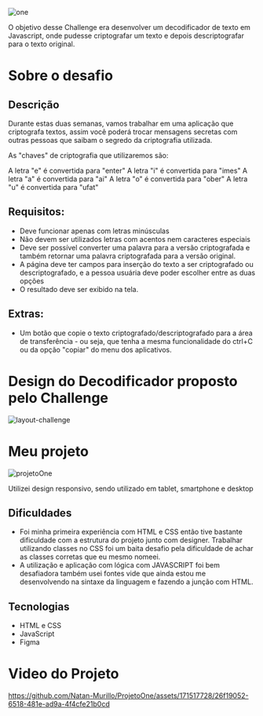 
![one](https://github.com/Natan-Murillo/ProjetoOne/assets/171517728/21febf8f-f844-4d6c-85fe-e196331c372a)


O objetivo desse Challenge era desenvolver um decodificador de texto em Javascript, onde pudesse criptografar um texto e depois descriptografar para o texto original.

<h1>Sobre o desafio</h1>

<h2>Descrição</h2>

Durante estas duas semanas, vamos trabalhar em uma aplicação que criptografa textos, assim você poderá trocar mensagens secretas com outras pessoas que saibam o segredo da criptografia utilizada.

As "chaves" de criptografia que utilizaremos são:

A letra "e" é convertida para "enter"
A letra "i" é convertida para "imes"
A letra "a" é convertida para "ai"
A letra "o" é convertida para "ober"
A letra "u" é convertida para "ufat"

<h2>Requisitos:</h2>
<ul>
  <li>Deve funcionar apenas com letras minúsculas</li>
  <li>Não devem ser utilizados letras com acentos nem caracteres especiais</li>
  <li>Deve ser possível converter uma palavra para a versão criptografada e também retornar uma palavra criptografada para a versão original.</li>
  <li>A página deve ter campos para inserção do texto a ser criptografado ou descriptografado, e a pessoa usuária deve poder escolher entre as duas opções</li>
  <li>O resultado deve ser exibido na tela.</li>
</ul>

<h2>Extras:</h2>
<ul>
  <li>Um botão que copie o texto criptografado/descriptografado para a área de transferência - ou seja, que tenha a mesma funcionalidade do ctrl+C ou da opção "copiar" do menu dos aplicativos.</li>
</ul>


<h1> Design do Decodificador proposto pelo Challenge</h1>

![layout-challenge](https://github.com/Natan-Murillo/ProjetoOne/assets/171517728/dee5cc44-ab80-4109-9193-30d487d140ee)

<h1> Meu projeto </h1>

![projetoOne](https://github.com/Natan-Murillo/ProjetoOne/assets/171517728/a948dd4e-e6f5-4f54-8aec-33893529a257)

<p>Utilizei design responsivo, sendo utilizado em tablet, smartphone e desktop</p>


<h2> Dificuldades </h2>

<ul>
  <li>Foi minha primeira experiência com HTML e CSS então tive bastante dificuldade com a estrutura do projeto junto com designer. Trabalhar utilizando classes no CSS foi um baita desafio pela dificuldade de achar as classes corretas que eu mesmo nomeei.</li>
  <li>A utilização e aplicação com lógica com JAVASCRIPT foi bem desafiadora também usei fontes vide que ainda estou me desenvolvendo na sintaxe da linguagem e fazendo a junção com HTML.</li>
</ul>

<h2>Tecnologias</h2>
<ul>
  <li>HTML e CSS</li>
  <li>JavaScript</li>
  <li>Figma</li>
</ul>

<h1>Video do Projeto</h1>


https://github.com/Natan-Murillo/ProjetoOne/assets/171517728/26f19052-6518-481e-ad9a-4f4cfe21b0cd

